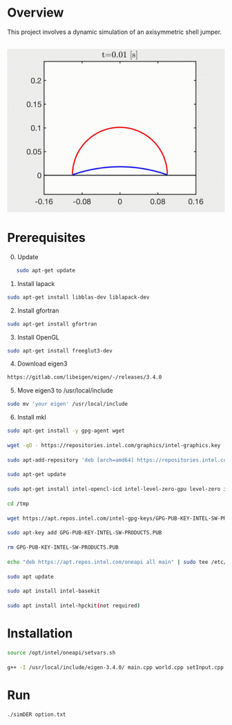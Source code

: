# Overview
This project involves a dynamic simulation of an axisymmetric shell jumper.

<br/><img src='demo.gif' width="600">

# Prerequisites

0. Update

```bash
   sudo apt-get update
   ```

1. Install lapack

```bash
sudo apt-get install libblas-dev liblapack-dev
```

2. Install gfortran

```bash
sudo apt-get install gfortran
```

3. Install OpenGL


```bash
sudo apt-get install freeglut3-dev
```

4. Download eigen3

```bash
https://gitlab.com/libeigen/eigen/-/releases/3.4.0
```

5. Move eigen3 to /usr/local/include


```bash
sudo mv 'your eigen' /usr/local/include
```

6. Install mkl

```bash
sudo apt-get install -y gpg-agent wget

wget -qO - https://repositories.intel.com/graphics/intel-graphics.key | sudo apt-key add -

sudo apt-add-repository 'deb [arch=amd64] https://repositories.intel.com/graphics/ubuntu focal main'

sudo apt-get update

sudo apt-get install intel-opencl-icd intel-level-zero-gpu level-zero intel-media-va-driver-non-free libmfx1

cd /tmp

wget https://apt.repos.intel.com/intel-gpg-keys/GPG-PUB-KEY-INTEL-SW-PRODUCTS.PUB

sudo apt-key add GPG-PUB-KEY-INTEL-SW-PRODUCTS.PUB

rm GPG-PUB-KEY-INTEL-SW-PRODUCTS.PUB

echo "deb https://apt.repos.intel.com/oneapi all main" | sudo tee /etc/apt/sources.list.d/oneAPI.list

sudo apt update

sudo apt install intel-basekit

sudo apt install intel-hpckit(not required)
```

# Installation

```bash
source /opt/intel/oneapi/setvars.sh

g++ -I /usr/local/include/eigen-3.4.0/ main.cpp world.cpp setInput.cpp timeStepper.cpp inertialForce.cpp externalGravityForce.cpp dampingForce.cpp elasticStretchingForce.cpp elasticBendingForce.cpp elasticPlate.cpp externalPressureForce.cpp elasticBoundaryForce.cpp externalContactForce.cpp -lGL -lglut -lGLU -L${MKLROOT}/lib/intel64 -Wl,--no-as-needed -lmkl_intel_lp64 -lmkl_intel_thread -lmkl_core -liomp5 -llapack -lgfortran -fopenmp -lpthread -lm -Ofast -o simDER

```

# Run 

```bash
./simDER option.txt

```

